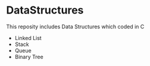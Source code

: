 # DataStructures
This reposity includes Data Structures which coded in C

- Linked List
- Stack
- Queue
- Binary Tree
